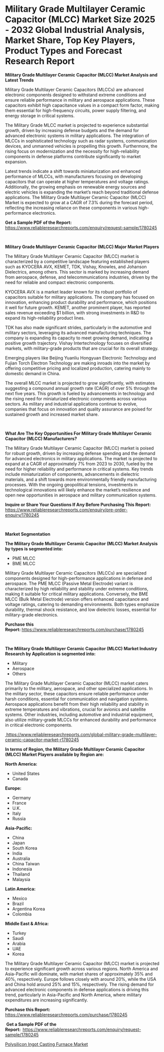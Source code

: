 <p><h1>Military Grade Multilayer Ceramic Capacitor (MLCC) Market Size 2025 - 2032 Global Industrial Analysis, Market Share, Top Key Players, Product Types and Forecast Research Report</h1></p><p><strong>Military Grade Multilayer Ceramic Capacitor (MLCC) Market Analysis and Latest Trends</strong></p>
<p><p>Military Grade Multilayer Ceramic Capacitors (MLCCs) are advanced electronic components designed to withstand extreme conditions and ensure reliable performance in military and aerospace applications. These capacitors exhibit high capacitance values in a compact form factor, making them essential for high-frequency circuits, power supply filtering, and energy storage in critical systems.</p><p>The Military Grade MLCC market is projected to experience substantial growth, driven by increasing defense budgets and the demand for advanced electronic systems in military applications. The integration of MLCCs in sophisticated technology such as radar systems, communication devices, and unmanned vehicles is propelling this growth. Furthermore, the rising focus on modernization and the necessity for high-reliability components in defense platforms contribute significantly to market expansion.</p><p>Latest trends indicate a shift towards miniaturization and enhanced performance of MLCCs, with manufacturers focusing on developing capacitors that can operate at higher temperatures and voltage ratings. Additionally, the growing emphasis on renewable energy sources and electric vehicles is expanding the market’s reach beyond traditional defense applications. The Military Grade Multilayer Ceramic Capacitor (MLCC) Market is expected to grow at a CAGR of 7.3% during the forecast period, reflecting the increasing reliance on these components in various high-performance electronics.</p></p>
<p><strong>Get a Sample PDF of the Report:&nbsp;</strong> <a href="https://www.reliableresearchreports.com/enquiry/request-sample/1780245?utm_campaign=3319&utm_medium=2&utm_source=Github&utm_content=ia&utm_term=06042025&utm_id=military-grade-multilayer-ceramic-capacitor-mlcc">https://www.reliableresearchreports.com/enquiry/request-sample/1780245</a></p>
<p>&nbsp;</p>
<p><strong>Military Grade Multilayer Ceramic Capacitor (MLCC) Major Market Players</strong></p>
<p><p>The Military Grade Multilayer Ceramic Capacitor (MLCC) market is characterized by a competitive landscape featuring established players such as KYOCERA AVX, KEMET, TDK, Vishay, Knowles, and Johanson Dielectrics, among others. This sector is marked by increasing demand from aerospace, defense, and telecommunications industries, driven by the need for reliable and compact electronic components.</p><p>KYOCERA AVX is a market leader known for its robust portfolio of capacitors suitable for military applications. The company has focused on innovation, enhancing product durability and performance, which positions it well for future growth. KEMET, another prominent player, has reported sales revenue exceeding $1 billion, with strong investments in R&D to expand its high-reliability product lines.</p><p>TDK has also made significant strides, particularly in the automotive and military sectors, leveraging its advanced manufacturing techniques. The company is expanding its capacity to meet growing demand, indicating a positive growth trajectory. Vishay Intertechnology focuses on diversified markets, with military-grade products that are crucial for its overall strategy.</p><p>Emerging players like Beijing Yuanliu Hongyuan Electronic Technology and Fujian Torch Electron Technology are making inroads into the market by offering competitive pricing and localized production, catering mainly to domestic demand in China.</p><p>The overall MLCC market is projected to grow significantly, with estimates suggesting a compound annual growth rate (CAGR) of over 5% through the next five years. This growth is fueled by advancements in technology and the rising need for miniaturized electronic components across various sectors. As military and industrial applications continue to evolve, companies that focus on innovation and quality assurance are poised for sustained growth and increased market share.</p></p>
<p>&nbsp;</p>
<p><strong>What Are The Key Opportunities For Military Grade Multilayer Ceramic Capacitor (MLCC) Manufacturers?</strong></p>
<p><p>The Military Grade Multilayer Ceramic Capacitor (MLCC) market is poised for robust growth, driven by increasing defense spending and the demand for advanced electronics in military applications. The market is projected to expand at a CAGR of approximately 7% from 2023 to 2030, fueled by the need for higher reliability and performance in critical systems. Key trends include miniaturization of components, advancements in dielectric materials, and a shift towards more environmentally friendly manufacturing processes. With the ongoing geopolitical tensions, investments in technological innovations will likely enhance the market’s resilience and open new opportunities in aerospace and military communication systems.</p></p>
<p><strong>Inquire or Share Your Questions If Any Before Purchasing This Report:</strong> <a href="https://www.reliableresearchreports.com/enquiry/pre-order-enquiry/1780245?utm_campaign=3319&utm_medium=2&utm_source=Github&utm_content=ia&utm_term=06042025&utm_id=military-grade-multilayer-ceramic-capacitor-mlcc">https://www.reliableresearchreports.com/enquiry/pre-order-enquiry/1780245</a></p>
<p>&nbsp;</p>
<p><strong>Market Segmentation</strong></p>
<p><strong>The Military Grade Multilayer Ceramic Capacitor (MLCC) Market Analysis by types is segmented into:</strong></p>
<p><ul><li>PME MLCC</li><li>BME MLCC</li></ul></p>
<p><p>Military Grade Multilayer Ceramic Capacitors (MLCCs) are specialized components designed for high-performance applications in defense and aerospace. The PME MLCC (Passive Metal Electrode) variant is characterized by high reliability and stability under extreme conditions, making it suitable for critical military applications. Conversely, the BME MLCC (Bulk Metal Electrode) version offers enhanced capacitance and voltage ratings, catering to demanding environments. Both types emphasize durability, thermal shock resistance, and low dielectric losses, essential for military-grade electronics.</p></p>
<p><strong>Purchase this Report:&nbsp;</strong><a href="https://www.reliableresearchreports.com/purchase/1780245?utm_campaign=3319&utm_medium=2&utm_source=Github&utm_content=ia&utm_term=06042025&utm_id=military-grade-multilayer-ceramic-capacitor-mlcc">https://www.reliableresearchreports.com/purchase/1780245</a></p>
<p>&nbsp;</p>
<p><strong>The Military Grade Multilayer Ceramic Capacitor (MLCC) Market Industry Research by Application is segmented into:</strong></p>
<p><ul><li>Military</li><li>Aerospace</li><li>Others</li></ul></p>
<p><p>The Military Grade Multilayer Ceramic Capacitor (MLCC) market caters primarily to the military, aerospace, and other specialized applications. In the military sector, these capacitors ensure reliable performance under harsh conditions, essential for communication and navigation systems. Aerospace applications benefit from their high reliability and stability in extreme temperatures and vibrations, crucial for avionics and satellite systems. Other industries, including automotive and industrial equipment, also utilize military-grade MLCCs for enhanced durability and performance in critical electronic components.</p></p>
<p><a href="https://www.reliableresearchreports.com/global-military-grade-multilayer-ceramic-capacitor-market-r1780245?utm_campaign=3319&utm_medium=2&utm_source=Github&utm_content=ia&utm_term=06042025&utm_id=military-grade-multilayer-ceramic-capacitor-mlcc">&nbsp;https://www.reliableresearchreports.com/global-military-grade-multilayer-ceramic-capacitor-market-r1780245</a></p>
<p><strong>In terms of Region, the Military Grade Multilayer Ceramic Capacitor (MLCC) Market Players available by Region are:</strong></p>
<p>
    <p> <strong> North America: </strong>
        <ul>
            <li>United States</li>
            <li>Canada</li>
        </ul>
        </p> 
    <p> <strong> Europe: </strong>
        <ul>
            <li>Germany</li>
            <li>France</li>
            <li>U.K.</li>
            <li>Italy</li>
            <li>Russia</li>
        </ul>
        </p> 
    <p> <strong> Asia-Pacific: </strong>
        <ul>
            <li>China</li>
            <li>Japan</li>
            <li>South Korea</li>
            <li>India</li>
            <li>Australia</li>
            <li>China Taiwan</li>
            <li>Indonesia</li>
            <li>Thailand</li>
            <li>Malaysia</li>
        </ul>
        </p> 
    <p> <strong> Latin America: </strong>
        <ul>
            <li>Mexico</li>
            <li>Brazil</li>
            <li>Argentina Korea</li>
            <li>Colombia</li>
        </ul>
        </p> 
    <p> <strong> Middle East & Africa: </strong>
        <ul>
            <li>Turkey</li>
            <li>Saudi</li>
            <li>Arabia</li>
            <li>UAE</li>
            <li>Korea</li>
        </ul>
    </p>
    </p>
<p><p>The Military Grade Multilayer Ceramic Capacitor (MLCC) market is projected to experience significant growth across various regions. North America and Asia-Pacific will dominate, with market shares of approximately 35% and 40%, respectively. Europe follows closely with around 20%, while the USA and China hold around 25% and 15%, respectively. The rising demand for advanced electronic components in defense applications is driving this trend, particularly in Asia-Pacific and North America, where military expenditures are increasing significantly.</p></p>
<p><strong>Purchase this Report: </strong><a href="https://www.reliableresearchreports.com/purchase/1780245?utm_campaign=3319&utm_medium=2&utm_source=Github&utm_content=ia&utm_term=06042025&utm_id=military-grade-multilayer-ceramic-capacitor-mlcc">https://www.reliableresearchreports.com/purchase/1780245</a></p>
<p>&nbsp;<strong>Get a Sample PDF of the Report:&nbsp;&nbsp;</strong><a href="https://www.reliableresearchreports.com/enquiry/request-sample/1780245?utm_campaign=3319&utm_medium=2&utm_source=Github&utm_content=ia&utm_term=06042025&utm_id=military-grade-multilayer-ceramic-capacitor-mlcc">https://www.reliableresearchreports.com/enquiry/request-sample/1780245</a></p>
<p><strong></strong></p>
<p><p><a href="https://github.com/tanckfelli84/Market-Research-Report-List-1/blob/main/polysilicon-ingot-casting-furnace-market.md?utm_campaign=3319&utm_medium=2&utm_source=Github&utm_content=ia&utm_term=06042025&utm_id=military-grade-multilayer-ceramic-capacitor-mlcc">Polysilicon Ingot Casting Furnace Market</a></p></p>